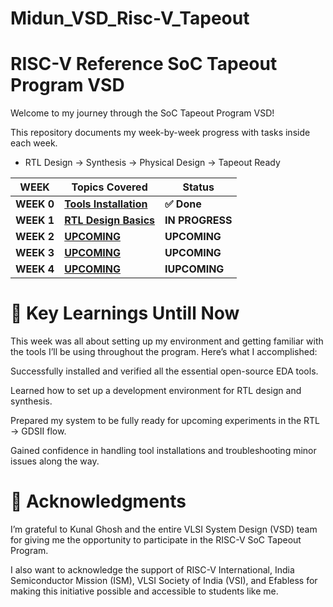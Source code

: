 # Midun_VSD_Risc-V_Tapeout

# RISC-V Reference SoC Tapeout Program VSD

Welcome to my journey through the SoC Tapeout Program VSD!

This repository documents my week-by-week progress with tasks inside each week.

* RTL Design → Synthesis → Physical Design → Tapeout Ready





| WEEK  | Topics Covered | Status |
|---|---|---|
| **WEEK 0** | [**Tools Installation**](Day0/README.md) | **✅ Done** |
| **WEEK 1** | [**RTL Design Basics**](TSMIDUN/Week1_VSD_Tapeout/README.md) | **IN PROGRESS** |
| **WEEK 2** | [**UPCOMING**](Day0/README.md) | **UPCOMING** |
| **WEEK 3** | [**UPCOMING**](Day0/README.md) | **UPCOMING** |
| **WEEK 4** | [**UPCOMING**](Day0/README.md) | **IUPCOMING** |





# 🌟 Key Learnings Untill Now

This week was all about setting up my environment and getting familiar with the tools I’ll be using throughout the program. Here’s what I accomplished:

Successfully installed and verified all the essential open-source EDA tools.

Learned how to set up a development environment for RTL design and synthesis.

Prepared my system to be fully ready for upcoming experiments in the RTL → GDSII flow.

Gained confidence in handling tool installations and troubleshooting minor issues along the way.

# 🙏 Acknowledgments

I’m grateful to Kunal Ghosh and the entire VLSI System Design (VSD) team for giving me the opportunity to participate in the RISC-V SoC Tapeout Program.

I also want to acknowledge the support of RISC-V International, India Semiconductor Mission (ISM), VLSI Society of India (VSI), and Efabless for making this initiative possible and accessible to students like me.
